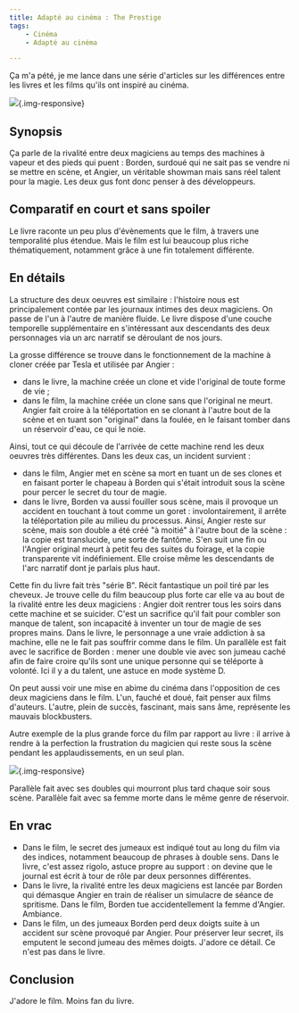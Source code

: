 ```yaml
---
title: Adapté au cinéma : The Prestige
tags:
    - Cinéma
    - Adapté au cinéma

---
```


Ça m'a pété, je me lance dans une série d'articles sur les différences entre les livres et les films qu'ils ont inspiré au cinéma.

![](/images/the-prestige.png){.img-responsive}

<!--more-->

## Synopsis

Ça parle de la rivalité entre deux magiciens au temps des machines à vapeur et des pieds qui puent : Borden, surdoué qui ne sait pas se vendre ni se mettre en scène, et Angier, un véritable showman mais sans réel talent pour la magie. Les deux gus font donc penser à des développeurs.

## Comparatif en court et sans spoiler

Le livre raconte un peu plus d'évènements que le film, à travers une temporalité plus étendue. Mais le film est lui beaucoup plus riche thématiquement, notamment grâce à une fin totalement différente.

## En détails

La structure des deux oeuvres est similaire : l'histoire nous est principalement contée par les journaux intimes des deux magiciens. On passe de l'un à l'autre de manière fluide. Le livre dispose d'une couche temporelle supplémentaire en s'intéressant aux descendants des deux personnages via un arc narratif se déroulant de nos jours.

La grosse différence se trouve dans le fonctionnement de la machine à cloner créée par Tesla et utilisée par Angier :

* dans le livre, la machine créée un clone et vide l'original de toute forme de vie ;
* dans le film, la machine créée un clone sans que l'original ne meurt. Angier fait croire à la téléportation en se clonant à l'autre bout de la scène et en tuant son "original" dans la foulée, en le faisant tomber dans un réservoir d'eau, ce qui le noie.

Ainsi, tout ce qui découle de l'arrivée de cette machine rend les deux oeuvres très différentes. Dans les deux cas, un incident survient :

* dans le film, Angier met en scène sa mort en tuant un de ses clones et en faisant porter le chapeau à Borden qui s'était introduit sous la scène pour percer le secret du tour de magie.
* dans le livre, Borden va aussi fouiller sous scène, mais il provoque un accident en touchant à tout comme un goret : involontairement, il arrête la téléportation pile au milieu du processus. Ainsi, Angier reste sur scène, mais son double a été créé "à moitié" à l'autre bout de la scène : la copie est translucide, une sorte de fantôme. S'en suit une fin ou l'Angier original meurt à petit feu des suites du foirage, et la copie transparente vit indéfiniement. Elle croise même les descendants de l'arc narratif dont je parlais plus haut.

Cette fin du livre fait très "série B". Récit fantastique un poil tiré par les cheveux. Je trouve celle du film beaucoup plus forte car elle va au bout de la rivalité entre les deux magiciens : Angier doit rentrer tous les soirs dans cette machine et se suicider. C'est un sacrifice qu'il fait pour combler son manque de talent, son incapacité à inventer un tour de magie de ses propres mains. Dans le livre, le personnage a une vraie addiction à sa machine, elle ne le fait pas souffrir comme dans le film. Un parallèle est fait avec le sacrifice de Borden : mener une double vie avec son jumeau caché afin de faire croire qu'ils sont une unique personne qui se téléporte à volonté. Ici il y a du talent, une astuce en mode système D.

On peut aussi voir une mise en abime du cinéma dans l'opposition de ces deux magiciens dans le film. L'un, fauché et doué, fait penser aux films d'auteurs. L'autre, plein de succès, fascinant, mais sans âme, représente les mauvais blockbusters.

Autre exemple de la plus grande force du film par rapport au livre : il arrive à rendre à la perfection la frustration du magicien qui reste sous la scène pendant les applaudissements, en un seul plan.

![](/images/under-stage.png){.img-responsive}

Parallèle fait avec ses doubles qui mourront plus tard chaque soir sous scène. Parallèle fait avec sa femme morte dans le même genre de réservoir.


## En vrac

* Dans le film, le secret des jumeaux est indiqué tout au long du film via des indices, notamment beaucoup de phrases à double sens. Dans le livre, c'est assez rigolo, astuce propre au support : on devine que le journal est écrit à tour de rôle par deux personnes différentes.
* Dans le livre, la rivalité entre les deux magiciens est lancée par Borden qui démasque Angier en train de réaliser un simulacre de séance de spritisme. Dans le film, Borden tue accidentellement la femme d'Angier. Ambiance.
* Dans le film, un des jumeaux Borden perd deux doigts suite à un accident sur scène provoqué par Angier. Pour préserver leur secret, ils emputent le second jumeau des mêmes doigts. J'adore ce détail. Ce n'est pas dans le livre.


## Conclusion

J'adore le film. Moins fan du livre.
